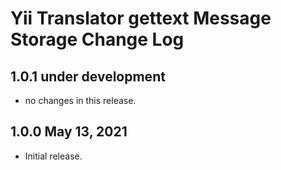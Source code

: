 # Yii Translator gettext Message Storage Change Log


## 1.0.1 under development

- no changes in this release.

## 1.0.0 May 13, 2021

- Initial release.
